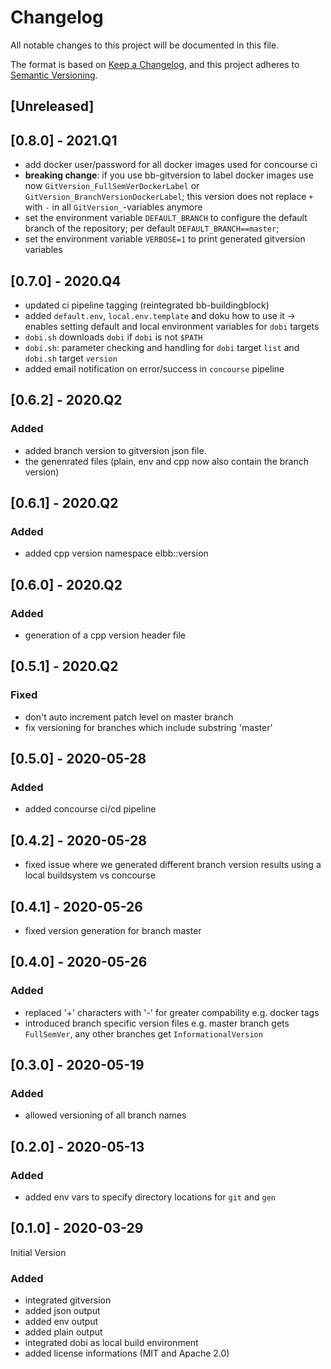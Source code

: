 # Changelog

All notable changes to this project will be documented in this file.

The format is based on [Keep a Changelog](https://keepachangelog.com/en/1.0.0/),
and this project adheres to [Semantic Versioning](https://semver.org/spec/v2.0.0.html).

## [Unreleased]

## [0.8.0] - 2021.Q1

- add docker user/password for all docker images used for concourse ci
- **breaking change**: if you use bb-gitversion to label docker images use now `GitVersion_FullSemVerDockerLabel` or `GitVersion_BranchVersionDockerLabel`; this version does not replace `+` with `-` in all `GitVersion_`-variables anymore
- set the environment variable `DEFAULT_BRANCH` to configure the default branch of the repository; per default `DEFAULT_BRANCH==master`;
- set the environment variable `VERBOSE=1` to print generated gitversion variables

## [0.7.0] - 2020.Q4

-  updated ci pipeline tagging (reintegrated bb-buildingblock)
-  added `default.env`, `local.env.template` and doku how to use it -> enables setting default and local environment variables for `dobi` targets
-  `dobi.sh` downloads `dobi` if `dobi` is not `$PATH`
-  `dobi.sh`: parameter checking and handling for `dobi` target `list` and `dobi.sh` target `version`
-  added email notification on error/success in `concourse` pipeline

## [0.6.2] - 2020.Q2

### Added

-   added branch version to gitversion json file.
-   the genenrated files (plain, env and cpp now also contain the branch version)

## [0.6.1] - 2020.Q2

### Added

-   added cpp version namespace elbb::version

## [0.6.0] - 2020.Q2

### Added

-   generation of a cpp version header file

## [0.5.1] - 2020.Q2

### Fixed

-   don't auto increment patch level on master branch
-   fix versioning for branches which include substring 'master'

## [0.5.0] - 2020-05-28

### Added

-   added concourse ci/cd pipeline

## [0.4.2] - 2020-05-28

-   fixed issue where we generated different branch version results using a local buildsystem vs concourse

## [0.4.1] - 2020-05-26

-   fixed version generation for branch master

## [0.4.0] - 2020-05-26

### Added

-   replaced '+' characters with '-' for greater compability e.g. docker tags
-   introduced branch specific version files e.g.
    master branch gets `FullSemVer`, any other branches get `InformationalVersion`

## [0.3.0] - 2020-05-19

### Added

-   allowed versioning of all branch names

## [0.2.0] - 2020-05-13

### Added

-   added env vars to specify directory locations for `git` and `gen`

## [0.1.0] - 2020-03-29

Initial Version

### Added

-   integrated gitversion
-   added json output
-   added env output
-   added plain output
-   integrated dobi as local build environment
-   added license informations (MIT and Apache 2.0)
